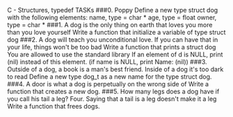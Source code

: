 C - Structures, typedef
TASKs
###0. Poppy
Define a new type struct dog with the following elements:
name, type = char * age, type = float  owner, type = char *
###1. A dog is the only thing on earth that loves you more than you love yourself
Write a function that initialize a variable of type struct dog
###2. A dog will teach you unconditional love. If you can have that in your life, things won't be too bad
Write a function that prints a struct dog
You are allowed to use the standard library
If an element of d is NULL, print (nil) instead of this element. (if name is NULL, print Name: (nil))
###3. Outside of a dog, a book is a man's best friend. Inside of a dog it's too dark to read
Define a new type dog_t as a new name for the type struct dog.
###4. A door is what a dog is perpetually on the wrong side of
Write a function that creates a new dog.
###5. How many legs does a dog have if you call his tail a leg? Four. Saying that a tail is a leg doesn't make it a leg
Write a function that frees dogs.
